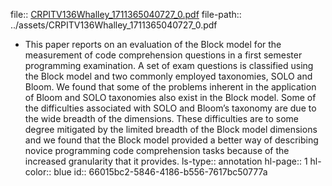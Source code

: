 file:: [CRPITV136Whalley_1711365040727_0.pdf](../assets/CRPITV136Whalley_1711365040727_0.pdf)
file-path:: ../assets/CRPITV136Whalley_1711365040727_0.pdf

- This paper reports on an evaluation of the Block model for the measurement of code comprehension questions in a first semester programming examination. A set of exam questions is classified using the Block model and two commonly employed taxonomies, SOLO and Bloom. We found that some of the problems inherent in the application of Bloom and SOLO taxonomies also exist in the Block model. Some of the difficulties associated with SOLO and Bloom’s taxonomy are due to the wide breadth of the dimensions. These difficulties are to some degree mitigated by the limited breadth of the Block model dimensions and we found that the Block model provided a better way of describing novice programming code comprehension tasks because of the increased granularity that it provides.
  ls-type:: annotation
  hl-page:: 1
  hl-color:: blue
  id:: 66015bc2-5846-4186-b556-7617bc50777a